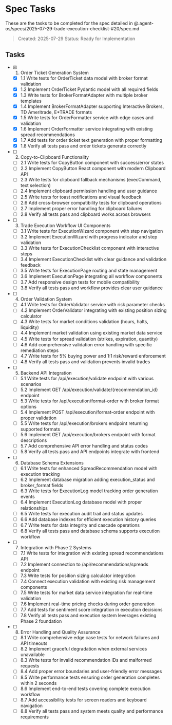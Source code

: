 # Spec Tasks

These are the tasks to be completed for the spec detailed in @.agent-os/specs/2025-07-29-trade-execution-checklist-#20/spec.md

> Created: 2025-07-29
> Status: Ready for Implementation

## Tasks

- [x] 1. Order Ticket Generation System
	- [x] 1.1 Write tests for OrderTicket data model with broker format validation
	- [x] 1.2 Implement OrderTicket Pydantic model with all required fields
	- [x] 1.3 Write tests for BrokerFormatAdapter with multiple broker templates
	- [x] 1.4 Implement BrokerFormatAdapter supporting Interactive Brokers, TD Ameritrade, E*TRADE formats
	- [x] 1.5 Write tests for OrderFormatter service with edge cases and validation
	- [x] 1.6 Implement OrderFormatter service integrating with existing spread recommendations
	- [x] 1.7 Add tests for order ticket text generation with proper formatting
	- [x] 1.8 Verify all tests pass and order tickets generate correctly

- [ ] 2. Copy-to-Clipboard Functionality
	- [ ] 2.1 Write tests for CopyButton component with success/error states
	- [ ] 2.2 Implement CopyButton React component with modern Clipboard API
	- [ ] 2.3 Write tests for clipboard fallback mechanisms (execCommand, text selection)
	- [ ] 2.4 Implement clipboard permission handling and user guidance
	- [ ] 2.5 Write tests for toast notifications and visual feedback
	- [ ] 2.6 Add cross-browser compatibility tests for clipboard operations
	- [ ] 2.7 Implement proper error handling for clipboard failures
	- [ ] 2.8 Verify all tests pass and clipboard works across browsers

- [ ] 3. Trade Execution Workflow UI Components
	- [ ] 3.1 Write tests for ExecutionWizard component with step navigation
	- [ ] 3.2 Implement ExecutionWizard with progress indicator and step validation
	- [ ] 3.3 Write tests for ExecutionChecklist component with interactive steps
	- [ ] 3.4 Implement ExecutionChecklist with clear guidance and validation feedback
	- [ ] 3.5 Write tests for ExecutionPage routing and state management
	- [ ] 3.6 Implement ExecutionPage integrating all workflow components
	- [ ] 3.7 Add responsive design tests for mobile compatibility
	- [ ] 3.8 Verify all tests pass and workflow provides clear user guidance

- [ ] 4. Order Validation System
	- [ ] 4.1 Write tests for OrderValidator service with risk parameter checks
	- [ ] 4.2 Implement OrderValidator integrating with existing position sizing calculator
	- [ ] 4.3 Write tests for market conditions validation (hours, halts, liquidity)
	- [ ] 4.4 Implement market validation using existing market data service
	- [ ] 4.5 Write tests for spread validation (strikes, expiration, quantity)
	- [ ] 4.6 Add comprehensive validation error handling with specific remediation steps
	- [ ] 4.7 Write tests for 5% buying power and 1:1 risk/reward enforcement
	- [ ] 4.8 Verify all tests pass and validation prevents invalid trades

- [ ] 5. Backend API Integration
	- [ ] 5.1 Write tests for /api/execution/validate endpoint with various scenarios
	- [ ] 5.2 Implement GET /api/execution/validate/{recommendation_id} endpoint
	- [ ] 5.3 Write tests for /api/execution/format-order with broker format options
	- [ ] 5.4 Implement POST /api/execution/format-order endpoint with proper validation
	- [ ] 5.5 Write tests for /api/execution/brokers endpoint returning supported formats
	- [ ] 5.6 Implement GET /api/execution/brokers endpoint with format descriptions
	- [ ] 5.7 Add comprehensive API error handling and status codes
	- [ ] 5.8 Verify all tests pass and API endpoints integrate with frontend

- [ ] 6. Database Schema Extensions
	- [ ] 6.1 Write tests for enhanced SpreadRecommendation model with execution tracking
	- [ ] 6.2 Implement database migration adding execution_status and broker_format fields
	- [ ] 6.3 Write tests for ExecutionLog model tracking order generation events
	- [ ] 6.4 Implement ExecutionLog database model with proper relationships
	- [ ] 6.5 Write tests for execution audit trail and status updates
	- [ ] 6.6 Add database indexes for efficient execution history queries
	- [ ] 6.7 Write tests for data integrity and cascade operations
	- [ ] 6.8 Verify all tests pass and database schema supports execution workflow

- [ ] 7. Integration with Phase 2 Systems
	- [ ] 7.1 Write tests for integration with existing spread recommendations API
	- [ ] 7.2 Implement connection to /api/recommendations/spreads endpoint
	- [ ] 7.3 Write tests for position sizing calculator integration
	- [ ] 7.4 Connect execution validation with existing risk management components
	- [ ] 7.5 Write tests for market data service integration for real-time validation
	- [ ] 7.6 Implement real-time pricing checks during order generation
	- [ ] 7.7 Add tests for sentiment score integration in execution decisions
	- [ ] 7.8 Verify all tests pass and execution system leverages existing Phase 2 foundation

- [ ] 8. Error Handling and Quality Assurance
	- [ ] 8.1 Write comprehensive edge case tests for network failures and API timeouts
	- [ ] 8.2 Implement graceful degradation when external services unavailable
	- [ ] 8.3 Write tests for invalid recommendation IDs and malformed requests
	- [ ] 8.4 Add proper error boundaries and user-friendly error messages
	- [ ] 8.5 Write performance tests ensuring order generation completes within 2 seconds
	- [ ] 8.6 Implement end-to-end tests covering complete execution workflow
	- [ ] 8.7 Add accessibility tests for screen readers and keyboard navigation
	- [ ] 8.8 Verify all tests pass and system meets quality and performance requirements